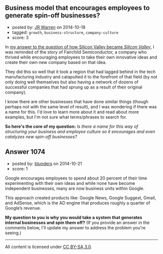 ## Business model that encourages employees to generate spin-off businesses?

- posted by: [JR Warren](https://stackexchange.com/users/1866317/jr-warren) on 2014-10-18
- tagged: `growth`, `business-structure`, `company-culture`
- score: 3

In [my answer to the question of how Silicon Valley became *Silicon Valley*][1], I was reminded of the story of Fairchild Semiconductor, a company who thrived while encouraging employees to take their own innovative ideas and create their own new company based on that idea.  

They did this so well that it took a region that had lagged behind in the tech manufacturing industry and catapulted it to the forefront of that field (by not only doing well themselves but also having a network of dozens of successful companies that had sprung up as a result of their original company).


I know there are other businesses that have done similar things (though perhaps not with the same level of result), and I was wondering if there was a name for this.  I'd love to learn more about it and read about more examples, but I'm not sure what terms/phrases to search for.

**So here's the core of my question:** *Is there a name for this way of structuring your business and employee culture so it encourages and even catalyzes new spin-off businesses?*


  [1]: https://startups.stackexchange.com/a/1033/844


## Answer 1074

- posted by: [blunders](https://stackexchange.com/users/216182/blunders) on 2014-10-21
- score: 1

Google encourages employees to spend about 20 percent of their time experimenting with their own ideas and while none have become independent businesses, many are now business units within Google.

This approach created products like: Google News, Google Suggest, Gmail, and AdSense, which is the AD engine that  produces roughly a quarter of Google’s revenue.

**My question to you is why you would take a system that generates internal businesses and spin them off?** (If you provide an answer in the comments below, I'll update my answer to address the problem you're seeing.)



---

All content is licensed under [CC BY-SA 3.0](https://creativecommons.org/licenses/by-sa/3.0/).
